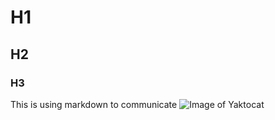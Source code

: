# H1
## H2
### H3
This is using markdown to communicate
![Image of Yaktocat](https://octodex.github.com/images/yaktocat.png)
